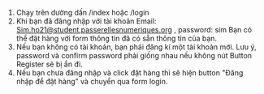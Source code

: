 1. Chạy trên dường dấn /index hoặc /login
2. Khi bạn đã đăng nhập với tài khoản Email: Sim.ho21@student.passerellesnumeriques.org , password: sim
   Bạn có thể đặt hàng với form thông tin đã có sẵn thông tin của bạn.
3. Nếu bạn không có tài khoản, bạn phải đăng kí một tài khoản mới. Lưu ý, password và confirm password phải giống nhau nếu không nút Button Register sẽ bị ẩn đi.
4. Nếu bạn chưa đăng nhập và click đặt hàng thì sẽ hiện button "Đăng nhập để đặt hàng" và chuyển qua form login.


